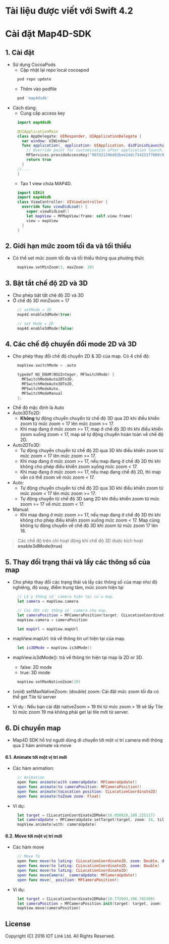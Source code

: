 # Tài liệu được viết với Swift 4.2

# Cài đặt Map4D-SDK

## 1. Cài đặt

  - Sử dụng CocoaPods
    - Cập nhật lại repo local cocoapod
    ```ruby
      pod repo update
    ```
    - Thêm vào podfile
    ```ruby
      pod 'map4dsdk'
    ```
  - Cách dùng:
    - Cung cấp access key
    ```swift
      import map4dsdk

      @UIApplicationMain
      class AppDelegate: UIResponder, UIApplicationDelegate {
        var window: UIWindow?
        func application(_ application: UIApplication, didFinishLaunchingWithOptions launchOptions: [UIApplication.LaunchOptionsKey: Any]?) -> Bool {
          // Override point for customization after application launch.
          MFServices.provideAccessKey("98fd21346d83bee24dc734231f7609c9")        
          return true
        }
      //....
      }
    ```
    - Tạo 1 view chứa MAP4D.
    ```swift
      import UIKit
      import map4dsdk
      class ViewController: UIViewController {
        override func viewDidLoad() {
          super.viewDidLoad()
          let mapView = MFMapView(frame: self.view.frame)
          view = mapView
        }
      }
    ```

## 2. Giới hạn mức zoom tối đa và tối thiểu

  - Có thể set mức zoom tối đa và tối thiểu thông qua phương thức 
    ```swift
      mapView.setMinZoom(3, maxZoom: 20)
    ```
  
## 3. Bật tắt chế độ 2D và 3D 

  - Cho phép bật tắt chệ độ 2D và 3D 
  - Ở chế độ 3D minZoom = 17
    ```swift
      // setMode = 3D
      map4d.enable3dMode(true)

      // set Mode = 2D
      map4d.enable3dMode(false)
    ```
## 4. Các chế độ chuyển đổi mode 2D và 3D 

  - Cho phép thay đổi chế độ chuyển 2D & 3D của map. Có 4 chế độ:
    ```swift
      mapView.switchMode = .auto
    ```
    ```swift
      typedef NS_ENUM(NSUInteger, MFSwitchMode) {
        MFSwitchModeAuto2DTo3D,
        MFSwitchModeAuto3DTo2D,
        MFSwitchModeAuto,
        MFSwitchModeManual
      };
    ```
  - Chế độ mặc định là Auto
  - Auto3DTo2D:
    - **Không** tự động chuyển chuyển từ chế độ 3D qua 2D khi điều khiển zoom từ mức zoom < 17 lên mức zoom >= 17.
    - Khi map đang ở mức zoom >= 17, map ở chế độ 3D thì khi điều khiển zoom xuống zoom < 17, map sẽ tự động chuyển hoàn toàn về chế độ 2D.
  - Auto2DTo3D:
    - Tự động chuyển chuyển từ chế độ 2D qua 3D khi điều khiển zoom từ mức zoom < 17 lên mức zoom >= 17.
    - Khi map đang ở mức zoom >= 17, nếu map đang ở chế độ 3D thì khi không cho phép điều khiển zoom xuống mức zoom < 17.
    - Khi map đang ở mức zoom >= 17, nếu map đang chế độ 2D, thì map vẫn có thể zoom về mức zoom < 17.
  - Auto:
    - Tự động chuyển chuyển từ chế độ 2D qua 3D khi điều khiển zoom từ mức zoom < 17 lên mức zoom >= 17.
    - Tự động chuyển từ chế độ 3D sang 2D khi điều khiển zoom từ mức zoom >= 17 về mức zoom < 17.
  - Manual:
    - Khi map đang ở mức zoom >= 17, nếu map đang ở chế độ 3D thì khi không cho phép điều khiển zoom xuống mức zoom < 17. Map cũng không tự động chuyển về chế độ 3D khi zoom từ mức zoom 17 lên 18.
  > Các chế độ trên chỉ hoạt động khi chế độ 3D được kích hoạt **enable3dMode(true)**

## 5. Thay đổi trạng thái và lấy các thông số của map

  - Cho phép thay đổi các trạng thái và lấy các thông số của map như độ nghiêng, độ xoay, điểm trung tâm, mức zoom hiện tại
    ```swift
      // Lấy thông số camera hiện tại của map.
      let camera = mapView.camera
    
      // Cài đặt các thông số camera cho map.
      let cameraPosition = MFCameraPosition(target: CLLocationCoordinate2D(latitude: 16.036438, longitude: 108.218161), zoom: 17, tilt: 0, bearing: 20)
      mapView.camera = cameraPosition
    ```
    ```swift
      let mapUrl = mapView.mapUrl
    ```
  - mapView.mapUrl: trả về thông tin url hiện tại của map.
    ```swift
      let is3DMode = mapView.is3dMode()
    ```
  - mapView.is3dMode(): trả về thông tin hiện tại map là 2D or 3D.
    - false: 2D mode
    - true:  3D mode

    ```swift
      mapView.setMaxNativeZoom(19)
    ```
  - (void) setMaxNativeZoom: (double) zoom: Cài đặt mức zoom tối đa có thể get Tile từ server
  - Ví dụ : Nếu bạn cài đặt nativeZoom = 19 thì từ mức zoom > 19 sẽ lấy Tile từ mức zoom 19 mà không phải get lại tile mới từ server.

## 6. Di chuyển map

  - Map4D SDK hỗ trợ người dùng di chuyển tới một vị trí camera mới thông qua 2 hàm animate và move

  #### 6.1. Animate tới một vị trí mới
  
  - Các hàm animation: 
    ```swift
      // Animation
      open func animate(with cameraUpdate: MFCameraUpdate!)
      open func animate(to cameraPosition: MFCameraPosition!)
      open func animate(toLocation position: CLLocationCoordinate2D)
      open func animate(toZoom zoom: Float)
    ```
  - Ví dụ: 
    ```swift
      let target = CLLocationCoordinate2DMake(16.050928,108.225117)
      let cameraUpdate = MFCameraUpdate.setTarget(target, zoom: 16, tilt: 30, bearing: 50)
      mapView.animate(with: cameraUpdate)
    ```
  #### 6.2. Move tới một vị trí mới

  - Các hàm move 
    ```swift
      // Move To
      open func move(to latLng: CLLocationCoordinate2D, zoom: Double, duration: Int)
      open func move(to latLng: CLLocationCoordinate2D, zoom: Double)
      open func move(to latLng: CLLocationCoordinate2D)
      open func moveCamera(_ cameraUpdate: MFCameraUpdate!)
      open func move(_ position: MFCameraPosition!)
    ```
 - Ví dụ: 
    ```swift 
      let target = CLLocationCoordinate2DMake(10.772603,106.702309)
      let cameraPosition = MFCameraPosition.init(target: target, zoom: 17, tilt: 50, bearing: 10)
      mapView.move(cameraPosition)
    ```
    
    
License
-------

Copyright (C) 2016 IOT Link Ltd. All Rights Reserved.
